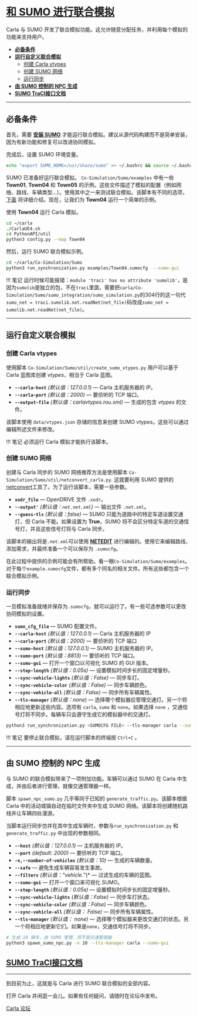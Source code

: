 
# [和 SUMO 进行联合模拟](https://carla.readthedocs.io/en/latest/adv_sumo/) 

Carla 与 SUMO 开发了联合模拟功能。这允许随意分配任务，并利用每个模拟的功能来支持用户。

* [__必备条件__](#requisites)   
* [__运行自定义联合模拟__](#run-a-custom-co-simulation)  
    *   [创建 Carla vtypes](#create-carla-vtypes)  
    *   [创建 SUMO 网络](#create-the-sumo-net)  
    *   [运行同步](#run-the-synchronization)  
* [__由 SUMO 控制的 NPC 生成__](#spawn-npcs-controlled-by-sumo)
* [__SUMO TraCI接口文档__](#sumo_traci_interface)

---
## 必备条件 <span id="requisites"></span>

首先，需要 [__安装 SUMO__](https://sumo.dlr.de/docs/Installing.html) 才能运行联合模拟。建议从源代码构建而不是简单安装，因为有新功能和修复可以改进协同模拟。

完成后，设置 SUMO 环境变量。
```sh
echo "export SUMO_HOME=/usr/share/sumo" >> ~/.bashrc && source ~/.bashrc
```

SUMO 已准备好运行联合模拟。 `Co-Simulation/Sumo/examples` 中有一些 __Town01__, __Town04__ 和 __Town05__ 的示例。这些文件描述了模拟的配置（例如网络、路线、车辆类型...）。使用其中之一来测试联合模拟。该脚本有不同的选项，[下面](#run-the-synchronization) 将详细介绍。现在，让我们为 __Town04__ 运行一个简单的示例。

使用 __Town04__ 运行 Carla 模拟。  
```sh
cd ~/carla
./CarlaUE4.sh
cd PythonAPI/util
python3 config.py --map Town04
```

然后，运行 SUMO 联合模拟示例。  
```sh
cd ~/carla/Co-Simulation/Sumo
python3 run_synchronization.py examples/Town04.sumocfg  --sumo-gui
```
!!! 笔记
	运行时候可能报错：`module 'traci' has no attribute 'sumolib'`，是因为`sumolib`是独立的包，不在`traci`里面，需要把`carla/Co-Simulation/Sumo/sumo_integration/sumo_simulation.py`的304行的这一句代`sumo_net = traci.sumolib.net.readNet(net_file)`码改成`sumo_net = sumolib.net.readNet(net_file)`。
    

---
## 运行自定义联合模拟 <span id="run-a-custom-co-simulation"></span>

### 创建 Carla vtypes <span id="create-carla-vtypes"></span>

使用脚本 `Co-Simulation/Sumo/util/create_sumo_vtypes.py` 用户可以基于 Carla 蓝图库创建 *vtypes*，相当于 Carla 蓝图。

*   __`--carla-host`__ *(默认值：127.0.0.1)* — Carla 主机服务器的 IP。
*   __`--carla-port`__ *(默认值：2000)* — 要侦听的 TCP 端口。
*   __`--output-file`__ *(默认值：carlavtypes.rou.xml)* — 生成的包含 *vtypes* 的文件。  

该脚本使用 `data/vtypes.json` 存储的信息来创建 SUMO *vtypes*。这些可以通过编辑所述文件来修改。

!!! 笔记
    必须运行 Carla 模拟才能执行该脚本。

### 创建 SUMO 网络 <span id="create-the-sumo-net"></span>

创建与 Carla 同步的 SUMO 网络推荐方法是使用脚本 `Co-Simulation/Sumo/util/netconvert_carla.py`. 这就要利用 SUMO 提供的 [netconvert](https://sumo.dlr.de/docs/NETCONVERT.html)工具了。为了运行该脚本，需要一些参数。 

*   __`xodr_file`__ — OpenDRIVE 文件 `.xodr`。
*   __`--output'`__ *(默认值：`net.net.xml`)* — 输出文件 `.net.xml`。
*   __`--guess-tls`__ *(默认值：false)* — SUMO 只能为道路中的特定车道设置交通灯，但 Carla 不能。如果设置为 __True__，SUMO 将不会区分特定车道的交通信号灯，并且这些信号灯将与 Carla 同步。

该脚本的输出将是`.net.xml`可以使用 __[NETEDIT](https://sumo.dlr.de/docs/NETEDIT.html)__ 进行编辑的。使用它来编辑路线、添加需求，并最终准备一个可以保存为 `.sumocfg`。 

在此过程中提供的示例可能会有所帮助。看一眼`Co-Simulation/Sumo/examples`。对于每个`example.sumocfg`文件，都有多个同名的相关文件。所有这些都包含一个联合模拟示例。

### 运行同步 <span id="run-the-synchronization"></span>

一旦模拟准备就绪并保存为`.sumocfg`，就可以运行了。有一些可选参数可以更改协同模拟的设置。

*   __`sumo_cfg_file`__ — SUMO 配置文件。
*   __`--carla-host`__ *(默认值：127.0.0.1)* — Carla 主机服务器的 IP
*   __`--carla-port`__ *(默认值：2000)* — 要侦听的 TCP 端口
*   __`--sumo-host`__ *(默认值：127.0.0.1)* — SUMO 主机服务器的 IP。
*   __`--sumo-port`__ *(默认值：8813)* — 要侦听的 TCP 端口。
*   __`--sumo-gui`__ — 打开一个窗口以可视化 SUMO 的 GUI 版本。
*   __`--step-length`__ *(默认值：0.05s)* — 设置模拟时间步长的固定增量秒。 
*   __`--sync-vehicle-lights`__ *(默认值：False)* — 同步车灯。 
*   __`--sync-vehicle-color`__ *(默认值：False)* — 同步车辆颜色。
*   __`--sync-vehicle-all`__ *(默认值：False)* — 同步所有车辆属性。 
*   __`--tls-manager`__ *(默认值：none)* — 选择哪个模拟器应管理交通灯。另一个将相应地更新这些内容。选项有 `carla`, `sumo` 和 `none`。如果选择 `none` ，交通信号灯将不同步。每辆车只会遵守生成它的模拟器中的交通灯。

```sh
python3 run_synchronization.py <SUMOCFG FILE> --tls-manager carla --sumo-gui
```

!!! 笔记
    要停止联合模拟，请在运行脚本的终端按 `Ctrl+C` 。

---
## 由 SUMO 控制的 NPC 生成 <span id="spawn-npcs-controlled-by-sumo"></span>

与 SUMO 的联合模拟带来了一项附加功能。车辆可以通过 SUMO 在 Carla 中生成，并由后者进行管理，就像交通管理器一样。

脚本 `spawn_npc_sumo.py` 几乎等同于已知的 `generate_traffic.py`。该脚本根据 Carla 中的活动城镇自动在临时文件夹中生成 SUMO 网络。该脚本将创建随机路线并让车辆四处漫游。

当脚本运行同步仿并在其中生成车辆时，参数与`run_synchronization.py` 和 `generate_traffic.py` 中出现的参数相同。

*   __`--host`__ *(默认值：127.0.0.1)* — 主机服务器的 IP。
*   __`--port`__ *(default: 2000)* — 要侦听的 TCP 端口。
*   __`-n,--number-of-vehicles`__ *(默认值：10)* — 生成的车辆数量。  
*   __`--safe`__ — 避免生成车辆容易发生事故。
*   __`--filterv`__ *(默认值："vehicle.*")* — 过滤生成的车辆的蓝图。
*   __`--sumo-gui`__ — 打开一个窗口来可视化 SUMO。
*   __`--step-length`__ *(默认值：0.05s)* — 设置模拟时间步长的固定增量秒。  
*   __`--sync-vehicle-lights`__ *(默认值：False)* — 同步车灯状态。 
*   __`--sync-vehicle-color`__ *(默认值：False)* — 同步车辆颜色。
*   __`--sync-vehicle-all`__ *(默认值： False)* — 同步所有车辆属性。 
*   __`--tls-manager`__ *(默认值： none)* — 选择哪个模拟器来更改交通灯的状态。另一个将相应地更新它们。如果是`none`，交通信号灯将不同步。

```sh
# 生成 10 辆车，由 SUMO 管理，而不是交通管理器
python3 spawn_sumo_npc.py -n 10 --tls-manager carla --sumo-gui
```

## [SUMO TraCI接口文档](https://sumo.dlr.de/docs/TraCI.html)  <span id="sumo_traci_interface"></span>


---

到目前为止，这就是与 Carla 进行 SUMO 联合模拟的全部内容。

打开 Carla 并闲逛一会儿。如果有任何疑问，请随时在论坛中发布。

<div class="build-buttons">
<p>
<a href="https://github.com/carla-simulator/carla/discussions/" target="_blank" class="btn btn-neutral" title="跳转至 Carla 论坛">
Carla 论坛</a>
</p>
</div>
